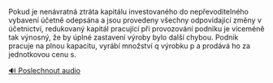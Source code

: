 
Pokud je nenávratná ztráta kapitálu investovaného do nepřevoditelného vybavení účetně odepsána a jsou provedeny všechny odpovídající změny v účetnictví, redukovaný kapitál pracující při provozování podniku je víceméně tak výnosný, že by úplné zastavení výroby bylo další chybou. Podnik pracuje na plnou kapacitu, vyrábí množství q výrobku p a prodává ho za jednotkovou cenu s.

[🔊 Poslechnout audio](/data/7-paragraphs/audio/chapter_67/para_009-Pokud-je-nenvratn-ztrta-kapitlu-investovanho.mp3)
